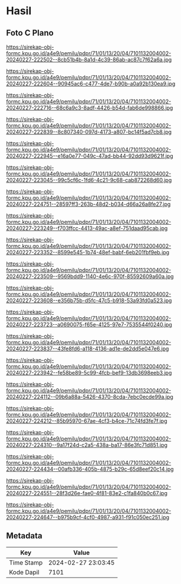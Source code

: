 # Hasil

## Foto C Plano

https://sirekap-obj-formc.kpu.go.id/a4e9/pemilu/pdpr/71/01/13/20/04/7101132004002-20240227-222502--8cb51b4b-8a1d-4c39-86ab-ac87c7f62a6a.jpg

https://sirekap-obj-formc.kpu.go.id/a4e9/pemilu/pdpr/71/01/13/20/04/7101132004002-20240227-222604--90945ac6-c477-4de7-b90b-a0a92b130ea9.jpg

https://sirekap-obj-formc.kpu.go.id/a4e9/pemilu/pdpr/71/01/13/20/04/7101132004002-20240227-222716--68c6a9c3-8adf-4426-b54d-fab6de998866.jpg

https://sirekap-obj-formc.kpu.go.id/a4e9/pemilu/pdpr/71/01/13/20/04/7101132004002-20240227-222839--8c807340-097d-4173-a807-bc14f5ad7cb8.jpg

https://sirekap-obj-formc.kpu.go.id/a4e9/pemilu/pdpr/71/01/13/20/04/7101132004002-20240227-222945--e16a0e77-049c-47ad-bb44-92dd93d9621f.jpg

https://sirekap-obj-formc.kpu.go.id/a4e9/pemilu/pdpr/71/01/13/20/04/7101132004002-20240227-223045--99c5cf6c-1fd6-4c21-9c68-cab872268d60.jpg

https://sirekap-obj-formc.kpu.go.id/a4e9/pemilu/pdpr/71/01/13/20/04/7101132004002-20240227-224751--28597ff3-263b-48d2-b034-d66a26a8fe27.jpg

https://sirekap-obj-formc.kpu.go.id/a4e9/pemilu/pdpr/71/01/13/20/04/7101132004002-20240227-223249--f703ffcc-4413-49ac-a8ef-751daad95cab.jpg

https://sirekap-obj-formc.kpu.go.id/a4e9/pemilu/pdpr/71/01/13/20/04/7101132004002-20240227-223352--8599e545-1b74-48ef-babf-6eb201fbf9eb.jpg

https://sirekap-obj-formc.kpu.go.id/a4e9/pemilu/pdpr/71/01/13/20/04/7101132004002-20240227-223509--9569bdd9-1140-4e6c-970f-85592609a60a.jpg

https://sirekap-obj-formc.kpu.go.id/a4e9/pemilu/pdpr/71/01/13/20/04/7101132004002-20240227-223608--e356b75b-d5fc-47c5-b918-53a93fd0a523.jpg

https://sirekap-obj-formc.kpu.go.id/a4e9/pemilu/pdpr/71/01/13/20/04/7101132004002-20240227-223723--a0690075-f65e-4125-97e7-7535544f0240.jpg

https://sirekap-obj-formc.kpu.go.id/a4e9/pemilu/pdpr/71/01/13/20/04/7101132004002-20240227-223837--43fe8fd6-a118-4136-ad1e-de2dd5e047e6.jpg

https://sirekap-obj-formc.kpu.go.id/a4e9/pemilu/pdpr/71/01/13/20/04/7101132004002-20240227-223942--fe58be89-5c99-4fcb-bef9-13db3698eeb3.jpg

https://sirekap-obj-formc.kpu.go.id/a4e9/pemilu/pdpr/71/01/13/20/04/7101132004002-20240227-224112--09b6a88a-5426-4370-8cda-7ebc0ecde99a.jpg

https://sirekap-obj-formc.kpu.go.id/a4e9/pemilu/pdpr/71/01/13/20/04/7101132004002-20240227-224212--85b95970-67ae-4cf3-b4ce-71c74fd3fe7f.jpg

https://sirekap-obj-formc.kpu.go.id/a4e9/pemilu/pdpr/71/01/13/20/04/7101132004002-20240227-224310--9a17f24d-c2a5-438a-ba17-86e3fc71d851.jpg

https://sirekap-obj-formc.kpu.go.id/a4e9/pemilu/pdpr/71/01/13/20/04/7101132004002-20240227-224434--00afb336-405b-4875-b29c-65d8eef20c14.jpg

https://sirekap-obj-formc.kpu.go.id/a4e9/pemilu/pdpr/71/01/13/20/04/7101132004002-20240227-224551--28f3d26e-fae0-4f81-83e2-c1fa840b0c67.jpg

https://sirekap-obj-formc.kpu.go.id/a4e9/pemilu/pdpr/71/01/13/20/04/7101132004002-20240227-224647--b975b9cf-4cf0-4987-a931-f91c050ec251.jpg


## Metadata

| Key        | Value               |
| ---------- | ------------------- |
| Time Stamp | 2024-02-27 23:03:45 |
| Kode Dapil | 7101                |



